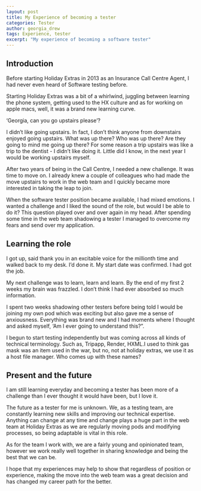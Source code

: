 ```yaml
---
layout: post
title: My Experience of becoming a tester
categories: Tester
author: georgia_drew
tags: Experience, tester
excerpt: "My experience of becoming a software tester"
---
```




## Introduction

Before starting Holiday Extras in 2013 as an Insurance Call Centre Agent, I had never even heard of Software testing before. 

Starting Holiday Extras was a bit of a whirlwind, juggling between learning the phone system, getting used to the HX culture and as for working on apple macs, well, it was a brand new learning curve. 

‘Georgia, can you go upstairs please’? 

I didn’t like going upstairs. In fact, I don’t think anyone from downstairs enjoyed going upstairs. What was up there? Who was up there? Are they going to mind me going up there? For some reason a trip upstairs was like a trip to the dentist - I didn’t like doing it. Little did I know, in the next year I would be working upstairs myself. 

After two years of being in the Call Centre, I needed a new challenge. It was time to move on. I already knew a couple of colleagues who had made the move upstairs to work in the web team and I quickly became more interested in taking the leap to join. 

When the software tester position became available, I had mixed emotions. I wanted a challenge and I liked the sound of the role, but would I be able to do it? This question played over and over again in my head. After spending some time in the web team shadowing a tester I managed to overcome my fears and send over my application.


## Learning the role

I got up, said thank you in an excitable voice for the millionth time and walked back to my desk. I’d done it. My start date was confirmed. I had got the job.
 
My next challenge was to learn, learn and learn. By the end of my first 2 weeks my brain was frazzled. I don’t think I had ever absorbed so much information. 

I spent two weeks shadowing other testers before being told I would be joining my own pod which was exciting but also gave me a sense of anxiousness. Everything was brand new and I had moments where I thought and asked myself, ‘Am I ever going to understand this?”. 

I begun to start testing independently but was coming across all kinds of technical terminology. Such as, Tripapp, Render, HXML.I used to think gas mask was an item used in the war, but no, not at holiday extras, we use it as a host file manager. 
Who comes up with these names?


## Present and the future

I am still learning everyday and becoming a tester has been more of a challenge than I ever thought it would have been, but I love it. 

The future as a tester for me is unknown. We, as a testing team, are constantly learning new skills and improving our technical expertise. Anything can change at any time and change plays a huge part in the web team at Holiday Extras as we are regularly moving pods and modifying processes, so being adaptable is vital in this role. 

As for the team I work with, we are a fairly young and opinionated team, however we work really well together in sharing knowledge and being the best that we can be. 

I hope that my experiences may help to show that regardless of position or experience, making the move into the web team was a great decision and has changed my career path for the better.
